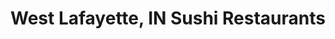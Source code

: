 ---
layout: city
title: West Lafayette, IN Sushi Restaurants
permalink: /indiana/west-lafayette/
stateAbbr: IN
stateName: Indiana
cityName: West Lafayette

---
